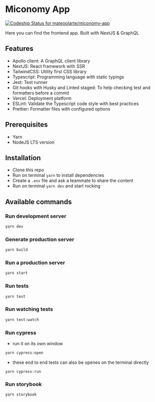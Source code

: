 # Miconomy App

[![Codeship Status for mateoolarte/miconomy-app](https://app.codeship.com/projects/859467d1-628d-436d-85f8-ad041ad59623/status?branch=stg)](https://app.codeship.com/projects/425070)

Here you can find the frontend app. Built with NextJS & GraphQL

## Features

- Apollo client: A GraphQL client library
- NextJS: React framework with SSR
- TailwindCSS: Utility first CSS library
- Typescript: Programming language with static typings
- Jest: Test runner
- Git hooks with Husky and Linted staged: To help checking test and formatters before a commit
- Vercel: Deployment platform
- ESLint: Validate the Typescript code style with best practices
- Prettier: Formatter files with configured options

## Prerequisites

- Yarn
- NodeJS LTS version

## Installation

- Clone this repo
- Run on terminal `yarn` to install dependencies
- Create a `.env` file and ask a teammate to share the content
- Run on terminal `yarn dev` and start rocking

## Available commands

### Run development server

```bash
yarn dev
```

### Generate production server

```bash
yarn build
```

### Run a production server

```bash
yarn start
```

### Run tests

```bash
yarn test
```

### Run watching tests

```bash
yarn test:watch
```
### Run cypress
* run it on its own window
```bash
yarn cypress:open
```
* these end to end tests can also be openes on the terminal directly
```
yarn cypress:run
```
### Run storybook

```bash
yarn storybook
```
